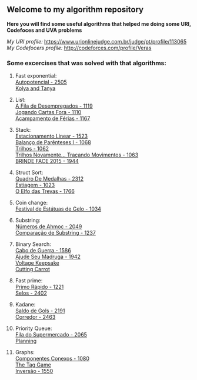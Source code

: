 ## Welcome to my algorithm repository

**Here you will find some useful algorithms that helped me doing some URI, Codefoces and UVA problems**

_My URI profile:_
https://www.urionlinejudge.com.br/judge/pt/profile/113065 \
_My Codefocers profile:_
http://codeforces.com/profile/Veras

### Some excercises that was solved with that algorithms:
1. Fast exponential:\
  	[Autopotencial - 2505](https://www.urionlinejudge.com.br/judge/pt/problems/view/2505)\
  	[Kolya and Tanya](http://codeforces.com/problemset/problem/584/B)

1. List:\
  	[A Fila de Desempregados - 1119](https://www.urionlinejudge.com.br/judge/pt/problems/view/1119)\
  	[Jogando Cartas Fora - 1110](https://www.urionlinejudge.com.br/judge/pt/problems/view/1110)\
  	[Acampamento de Férias - 1167](https://www.urionlinejudge.com.br/judge/pt/problems/view/1167)

1. Stack:\
	[Estacionamento Linear - 1523](https://www.urionlinejudge.com.br/judge/pt/problems/view/1523)\
  	[Balanço de Parênteses I - 1068](https://www.urionlinejudge.com.br/judge/pt/problems/view/1068)\
  	[Trilhos - 1062](https://www.urionlinejudge.com.br/judge/pt/problems/view/1062)\
  	[Trilhos Novamente... Traçando Movimentos - 1063](https://www.urionlinejudge.com.br/judge/pt/problems/view/1063)\
  	[BRINDE FACE 2015 - 1944](https://www.urionlinejudge.com.br/judge/pt/problems/view/1944)
  
1. Struct Sort:\
  	[Quadro De Medalhas - 2312](https://www.urionlinejudge.com.br/judge/pt/problems/view/2312)\
  	[Estiagem - 1023](https://www.urionlinejudge.com.br/judge/pt/problems/view/1023)\
  	[O Elfo das Trevas - 1766](https://www.urionlinejudge.com.br/judge/pt/problems/view/1766)
 
1. Coin change:\
  	[Festival de Estátuas de Gelo - 1034](https://www.urionlinejudge.com.br/judge/pt/problems/view/1034)

1. Substring:\
  	[Números de Ahmoc - 2049](https://www.urionlinejudge.com.br/judge/pt/problems/view/2049)\
  	[Comparação de Substring - 1237](https://www.urionlinejudge.com.br/judge/pt/problems/view/1237)

1. Binary Search:\
    [Cabo de Guerra - 1586](https://www.urionlinejudge.com.br/judge/pt/problems/view/1586)\
    [Ajude Seu Madruga - 1942](https://www.urionlinejudge.com.br/judge/pt/problems/view/1912)\
    [Voltage Keepsake](http://codeforces.com/contest/801/problem/C)\
    [Cutting Carrot](http://codeforces.com/contest/794/problem/B)
    
1. Fast prime:\
  	[Primo Rápido - 1221](https://www.urionlinejudge.com.br/judge/pt/problems/view/1221)\
  	[Selos - 2402](https://www.urionlinejudge.com.br/judge/pt/problems/view/2402)

1. Kadane:\
	[Saldo de Gols - 2191](https://www.urionlinejudge.com.br/judge/pt/problems/view/2191)\
	[Corredor - 2463](https://www.urionlinejudge.com.br/judge/pt/problems/view/2463)

1. Priority Queue:\
	[Fila do Supermercado - 2065](https://www.urionlinejudge.com.br/judge/pt/problems/view/2065)\
	[Planning](http://codeforces.com/contest/854/problem/C)
1. Graphs:\
	[Componentes Conexos - 1080](https://www.urionlinejudge.com.br/judge/pt/problems/view/1082)\
	[The Tag Game](http://codeforces.com/contest/813/problem/C)\
	[Inversão - 1550](https://www.urionlinejudge.com.br/judge/pt/problems/view/1550)

